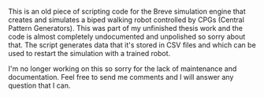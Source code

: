 This is an old piece of scripting code for the Breve simulation engine that creates and simulates a biped walking robot controlled by CPGs (Central Pattern Generators). This was part of my unfinished thesis work and the code is almost completely undocumented and unpolished so sorry about that. The script generates data that it's stored in CSV files and which can be used to restart the simulation with a trained robot.

I'm no longer working on this so sorry for the lack of maintenance and documentation. Feel free to send me comments and I will answer any question that I can.